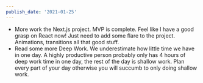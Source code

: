 ```yaml
---
publish_date: '2021-01-25'
---
```


- More work the Next.js project. MVP is complete. Feel like I have a good grasp on React now! Just need to add some flare to the project. Animations, transitions all that good stuff.
- Read some more Deep Work. We underestimate how little time we have in one day. A highly productive person probably only has 4 hours of deep work time in one day, the rest of the day is shallow work. Plan every part of your day otherwise you will succumb to only doing shallow work.
